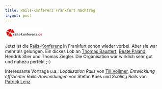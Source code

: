 ```yaml
---
title: Rails-Konferenz Frankfurt Nachtrag
layout: post
---
```

![Logo Rails-Konferenz in Frankfurt](/images/content/rails_konferenz_medium.jpg "Rails-Konferenz Frankfurt")

Jetzt ist die <a href="http://www.rails-konferenz.de/">Rails-Konferenz</a> in Frankfurt schon wieder vorbei. Aber sie war mehr als gelungen. Ein dickes Lob an <a href="http://www.b-simple.de/">Thomas Baustert</a>, <a href="http://www.paland.net/">Beate Paland</a>, Hendrik Stier und Thomas Ziegler. Die Organisation war wirklich sehr gut und nahezu perfekt ;-)

Interessante Vorträge u.a.: <em>Localization Rails</em> von <a href="http://www.codemart.de/">Till Vollmer</a>, <em>Entwicklung effizienter Rails-Anwendungen</em> von Stefan Kaes und <em>Scaling Rails</em> von <a href="http://limited-overload.de/">Patrick Lenz</a>.
